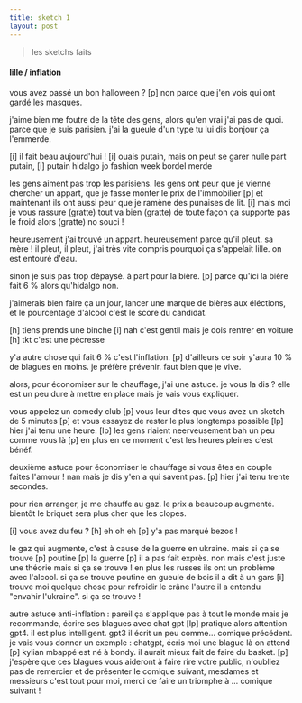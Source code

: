 ```yaml
---
title: sketch 1
layout: post
---
```


> les sketchs faits

#### lille / inflation

vous avez passé un bon halloween ?
[p]
non parce que j'en vois qui ont gardé les masques.

j'aime bien me foutre de la tête des gens,
alors qu'en vrai j'ai pas de quoi.
parce que je suis parisien.
j'ai la gueule d'un type 
tu lui dis bonjour ça l'emmerde.

[i] il fait beau aujourd'hui !
[i] ouais putain, mais on peut se garer nulle part putain, 
[i] putain hidalgo jo fashion week bordel merde

les gens aiment pas trop les parisiens.
les gens ont peur que je vienne chercher un appart,
que je fasse monter le prix de l'immobilier
[p]
et maintenant ils ont aussi peur que je ramène des punaises de lit.
[i]
mais moi je vous rassure (gratte)
tout va bien (gratte)
de toute façon ça supporte pas le froid alors (gratte)
no souci !

heureusement j'ai trouvé un appart.
heureusement parce qu'il pleut.
sa mère !
il pleut, il pleut,
j'ai très vite compris pourquoi ça s'appelait lille.
on est entouré d'eau.

sinon je suis pas trop dépaysé.
à part pour la bière. [p]
parce qu'ici la bière fait 6 %
alors qu'hidalgo non.

j'aimerais bien faire ça un jour,
lancer une marque de bières aux éléctions,
et le pourcentage d'alcool c'est le score du candidat.

[h] tiens prends une binche
[i] nah c'est gentil mais je dois rentrer en voiture
[h] tkt c'est une pécresse

y'a autre chose qui fait 6 % c'est l'inflation.
[p]
d'ailleurs ce soir y'aura 10 % de blagues en moins.
je préfère prévenir.
faut bien que je vive.

alors, pour économiser sur le chauffage,
j'ai une astuce.
je vous la dis ?
elle est un peu dure à mettre en place
mais je vais vous expliquer.

vous appelez un comedy club [p]
vous leur dites que vous avez un sketch de 5 minutes [p]
et vous essayez de rester le plus longtemps possible
[lp]
hier j'ai tenu une heure.
[lp]
les gens riaient neerveusement bah un peu comme vous là
[p]
en plus en ce moment c'est les heures pleines
c'est bénéf.

deuxième astuce pour économiser le chauffage
si vous êtes en couple
faites l'amour !
nan mais je dis y'en a qui savent pas.
[p]
hier j'ai tenu trente secondes.

pour rien arranger, je me chauffe au gaz.
le prix a beaucoup augmenté.
bientôt le briquet sera plus cher que les clopes.

[i] vous avez du feu ?
[h] eh oh eh [p] y'a pas marqué bezos !

le gaz qui augmente, c'est à cause de la guerre en ukraine.
mais si ça se trouve [p] poutine [p] la guerre [p]
il a pas fait exprès.
non mais c'est juste une théorie 
mais si ça se trouve !
en plus les russes ils ont un problème avec l'alcool.
si ça se trouve poutine en gueule de bois il a dit à un gars
[i] trouve moi quelque chose pour refroidir le crâne
l'autre il a entendu "envahir l'ukraine".
si ça se trouve !

autre astuce anti-inflation :
pareil ça s'applique pas à tout le monde mais je recommande,
écrire ses blagues avec chat gpt
[lp]
pratique
alors attention gpt4.
il est plus intelligent.
gpt3 il écrit un peu comme... comique précédent.
je vais vous donner un exemple :
chatgpt, écris moi une blague
là on attend [p]
kylian mbappé est né à bondy.
il aurait mieux fait de faire du basket.
[p]
j'espère que ces blagues vous aideront à faire rire votre public,
n'oubliez pas de remercier et de présenter le comique suivant,
mesdames et messieurs c'est tout pour moi,
merci de faire un triomphe à ... comique suivant !
